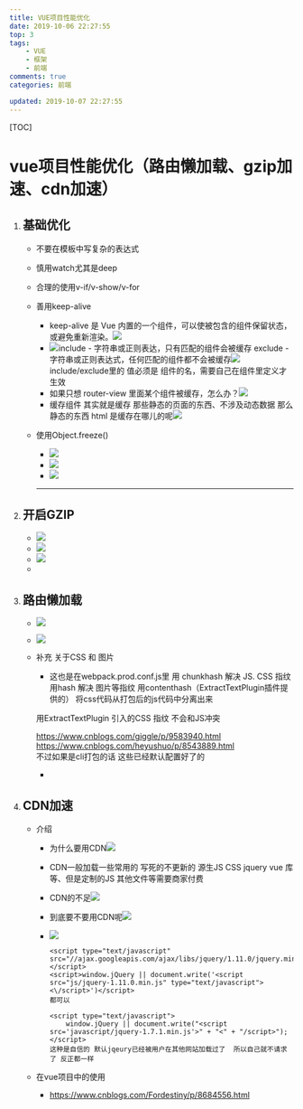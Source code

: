 ```yaml
---
title: VUE项目性能优化
date: 2019-10-06 22:27:55
top: 3
tags:
    - VUE
    - 框架
    - 前端
comments: true
categories: 前端

updated: 2019-10-07 22:27:55
---
```


[TOC]



# vue项目性能优化（路由懒加载、gzip加速、cdn加速）

1. ## 基础优化

   - 不要在模板中写复杂的表达式

   - 慎用watch尤其是deep

   - 合理的使用v-if/v-show/v-for

   - 善用keep-alive  

     - keep-alive 是 Vue 内置的一个组件，可以使被包含的组件保留状态，或避免重新渲染。![](https://i.loli.net/2019/10/16/d3x67LgsbpVQ524.png)
     - ![](https://i.loli.net/2019/10/16/bCt7EAVSHY45dIN.png)include - 字符串或正则表达，只有匹配的组件会被缓存
       exclude - 字符串或正则表达式，任何匹配的组件都不会被缓存![](https://i.loli.net/2019/10/16/iBEWtmeplJbG4Sa.png)include/exclude里的 值必须是 组件的名，需要自己在组件里定义才生效
     - 如果只想 router-view 里面某个组件被缓存，怎么办？![](https://i.loli.net/2019/10/16/kVHjsvLpPXoeG6m.png)
     - 缓存组件 其实就是缓存 那些静态的页面的东西、不涉及动态数据
       那么静态的东西 html 是缓存在哪儿的呢![](https://i.loli.net/2019/10/16/5fYuQKJBbgc9E4z.png)

   - 使用Object.freeze()

     - ![](i.loli.net/2019/10/16/ugAY6PHEhFBORpo.png)
     - ![](https://i.loli.net/2019/10/16/B8hIASWqdbzlaLN.png)
     - ![](https://i.loli.net/2019/10/16/koC97ymDUfQLqv4.png)

     ---

     

2. ## 开启GZIP

   - ![](https://i.loli.net/2019/10/16/w51mEzsVeMFQ7dY.png)
   - ![](https://i.loli.net/2019/10/16/MtUve2EALhsiV9m.png)
   - ![](https://i.loli.net/2019/10/16/Afp3kuhlynULo6E.png)
   - 

3. ## 路由懒加载

   - ![](https://i.loli.net/2019/10/16/8UqmYrQIjbZ57lT.png)

   - ![](https://i.loli.net/2019/10/16/MVmj8OGo3vsQ2zI.png)

   - 补充 关于CSS 和 图片

     -   这也是在webpack.prod.conf.js里
       用 chunkhash 解决 JS. CSS 指纹
       用hash 解决 图片等指纹
       用contenthash（ExtractTextPlugin插件提供的）
       将css代码从打包后的js代码中分离出来

       
       用ExtractTextPlugin 引入的CSS 指纹 不会和JS冲突

       https://www.cnblogs.com/giggle/p/9583940.html
       https://www.cnblogs.com/heyushuo/p/8543889.html  
       不过如果是cli打包的话 这些已经默认配置好了的

     - 

4. ## CDN加速

   - 介绍

     - 为什么要用CDN![](https://i.loli.net/2019/10/16/sHWpAJlLGdybPIn.png)

     - CDN一般加载一些常用的 写死的不更新的 源生JS CSS  jquery vue 库等、但是定制的JS 其他文件等需要商家付费

     - CDN的不足![](https://i.loli.net/2019/10/16/c5ej4qpAyrJL7m9.png)

     - 到底要不要用CDN呢![](https://i.loli.net/2019/10/16/OjVRCksly43EeGf.png)

     - ![](https://i.loli.net/2019/10/16/Yr4WoJ2BGs8DhTc.png)

       ```
       <script type="text/javascript" src="//ajax.googleapis.com/ajax/libs/jquery/1.11.0/jquery.min.js"></script>
       <script>window.jQuery || document.write('<script src="js/jquery-1.11.0.min.js" type="text/javascript"><\/script>')</script>
       都可以
       
       <script type="text/javascript">
           window.jQuery || document.write("<script src='javascript/jquery-1.7.1.min.js'>" + "<" + "/script>");
       </script>
       这种是自信的 默认jqeury已经被用户在其他网站加载过了  所以自己就不请求了 反正都一样
       ```

       

   - 在vue项目中的使用

     - https://www.cnblogs.com/Fordestiny/p/8684556.html